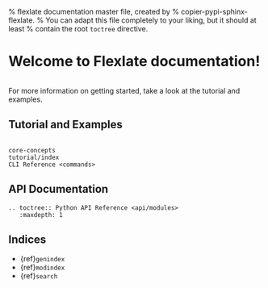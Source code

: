 % flexlate documentation master file, created by
%   copier-pypi-sphinx-flexlate.
%   You can adapt this file completely to your liking, but it should at least
%   contain the root `toctree` directive.

# Welcome to Flexlate documentation!

```{include} ../../README.md
```

For more information on getting started, take a look at the tutorial and examples.

## Tutorial and Examples

```{toctree}

core-concepts
tutorial/index
CLI Reference <commands>
```

## API Documentation

```{eval-rst}
.. toctree:: Python API Reference <api/modules>
   :maxdepth: 1
```

## Indices

- {ref}`genindex`
- {ref}`modindex`
- {ref}`search`

